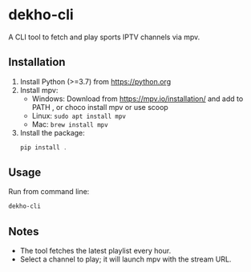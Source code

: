 # dekho-cli

A CLI tool to fetch and play sports IPTV channels via mpv.

## Installation

1. Install Python (>=3.7) from https://python.org
2. Install mpv:
   - Windows: Download from https://mpv.io/installation/ and add to PATH , or choco install mpv or use scoop
   - Linux: `sudo apt install mpv`
   - Mac: `brew install mpv`
3. Install the package:
   ```powershell
   pip install .
   ```

## Usage

Run from command line:
```powershell
dekho-cli
```

## Notes
- The tool fetches the latest playlist every hour.
- Select a channel to play; it will launch mpv with the stream URL.
